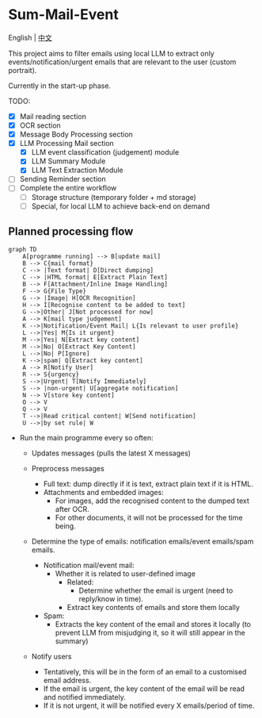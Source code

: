 # Sum-Mail-Event

English | [中文](README_CN.md)

This project aims to filter emails using local LLM to extract only events/notification/urgent emails that are relevant to the user (custom portrait). 

Currently in the start-up phase.

TODO:
- [x] Mail reading section
- [x] OCR section
- [x] Message Body Processing section
- [x] LLM Processing Mail section
    - [x] LLM event classification (judgement) module
    - [x] LLM Summary Module
    - [x] LLM Text Extraction Module
- [ ] Sending Reminder section
- [ ] Complete the entire workflow
    - [ ] Storage structure (temporary folder + md storage)
    - [ ] Special, for local LLM to achieve back-end on demand

## Planned processing flow

```mermaid
graph TD
    A[programme running] --> B[update mail]
    B --> C{mail format}
    C --> |Text format| D[Direct dumping]
    C --> |HTML format| E[Extract Plain Text]
    B --> F[Attachment/Inline Image Handling]
    F --> G{File Type}
    G --> |Image| H[OCR Recognition]
    H --> I[Recognise content to be added to text]
    G -->|Other| J[Not processed for now]
    A --> K[mail type judgement]
    K -->|Notification/Event Mail| L{Is relevant to user profile}
    L -->|Yes| M{Is it urgent}
    M -->|Yes| N[Extract key content]
    M -->|No| O[Extract Key Content]
    L -->|No| P[Ignore]
    K -->|spam| Q[Extract key content]
    A --> R[Notify User]
    R --> S{urgency}
    S -->|Urgent| T[Notify Immediately]
    S --> |non-urgent| U[aggregate notification]
    N --> V[store key content]
    O --> V
    Q --> V
    T -->|Read critical content| W[Send notification]
    U -->|by set rule| W
```

- Run the main programme every so often:

    - Updates messages (pulls the latest X messages)

    - Preprocess messages
        - Full text: dump directly if it is text, extract plain text if it is HTML.
        - Attachments and embedded images:
            - For images, add the recognised content to the dumped text after OCR.
            - For other documents, it will not be processed for the time being.

    - Determine the type of emails: notification emails/event emails/spam emails.

        - Notification mail/event mail:
            - Whether it is related to user-defined image
                - Related:
                    - Determine whether the email is urgent (need to reply/know in time).
                - Extract key contents of emails and store them locally
        - Spam:
            - Extracts the key content of the email and stores it locally (to prevent LLM from misjudging it, so it will still appear in the summary)

    - Notify users
        - Tentatively, this will be in the form of an email to a customised email address.
        - If the email is urgent, the key content of the email will be read and notified immediately.
        - If it is not urgent, it will be notified every X emails/period of time.